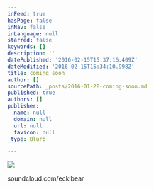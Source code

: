 ```yaml
---
inFeed: true
hasPage: false
inNav: false
inLanguage: null
starred: false
keywords: []
description: ''
datePublished: '2016-02-15T15:37:16.409Z'
dateModified: '2016-02-15T15:34:10.998Z'
title: coming soon
author: []
sourcePath: _posts/2016-01-28-coming-soon.md
published: true
authors: []
publisher:
  name: null
  domain: null
  url: null
  favicon: null
_type: Blurb

---
```

![](https://the-grid-user-content.s3-us-west-2.amazonaws.com/ec99f55f-be60-48df-a3d5-6e1d5dd310df.png)

soundcloud.com/eckibear